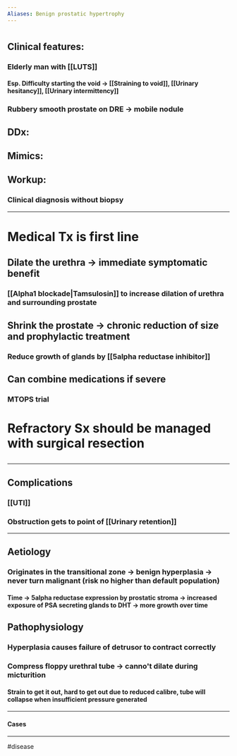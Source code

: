 ```yaml
---
Aliases: Benign prostatic hypertrophy
---
```

# 
## Clinical features:
### Elderly man with [[LUTS]] 
#### Esp. Difficulty starting the void -> [[Straining to void]], [[Urinary hesitancy]], [[Urinary intermittency]]
### Rubbery smooth prostate on DRE -> mobile nodule
## DDx:
###
## Mimics:
###
## Workup:
### Clinical diagnosis without biopsy
---
# Medical Tx is first line
## Dilate the urethra -> immediate symptomatic benefit
### [[Alpha1 blockade|Tamsulosin]] to increase dilation of urethra and surrounding prostate
## Shrink the prostate -> chronic reduction of size and prophylactic treatment
### Reduce growth of glands by [[5alpha reductase inhibitor]]
## Can combine medications if severe
### MTOPS trial
# Refractory Sx should be managed with surgical resection
##

---
## Complications
### [[UTI]]
### Obstruction gets to point of [[Urinary retention]]


---
## Aetiology
### Originates in the transitional zone -> benign hyperplasia -> never turn malignant (risk no higher than default population)
#### Time -> 5alpha reductase expression by prostatic stroma -> increased exposure of PSA secreting glands to DHT -> more growth over time 
## Pathophysiology
### Hyperplasia causes failure of detrusor to contract correctly
### Compress floppy urethral tube -> canno't dilate during micturition
#### Strain to get it out, hard to get out due to reduced calibre, tube will collapse when insufficient pressure generated

---
#### Cases


---
#disease 